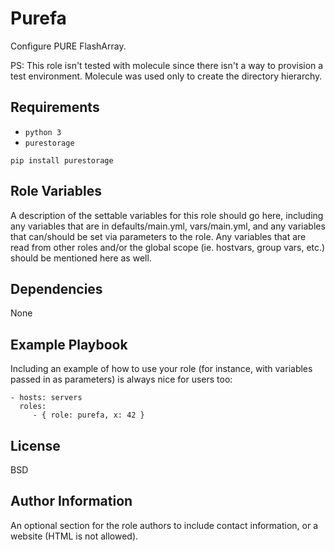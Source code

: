 Purefa
=========

Configure PURE FlashArray.

PS: This role isn't tested with molecule since there isn't a way to provision a test environment. Molecule was used only to create the directory hierarchy.

Requirements
------------

* `python 3`
* `purestorage`
```
pip install purestorage
```

Role Variables
--------------

A description of the settable variables for this role should go here, including
any variables that are in defaults/main.yml, vars/main.yml, and any variables
that can/should be set via parameters to the role. Any variables that are read
from other roles and/or the global scope (ie. hostvars, group vars, etc.) should
be mentioned here as well.

Dependencies
------------

None

Example Playbook
----------------

Including an example of how to use your role (for instance, with variables
passed in as parameters) is always nice for users too:

    - hosts: servers
      roles:
         - { role: purefa, x: 42 }

License
-------

BSD

Author Information
------------------

An optional section for the role authors to include contact information, or a
website (HTML is not allowed).
